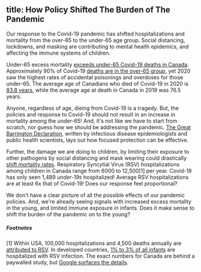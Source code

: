 title: How Policy Shifted The Burden of The Pandemic
---

Our response to the Covid-19 pandemic has shifted hospitalizations and mortality from the over-65 to the under-65 age group. Social distancing, lockdowns, and masking are contributing to mental health epidemics, and affecting the immune systems of children.

Under-65 excess mortality [exceeds under-65 Covid-19 deaths in Canada](https://www150.statcan.gc.ca/n1/daily-quotidien/210712/dq210712b-eng.htm). Approximately 90% of Covid-19 [deaths are in the over-65 group](https://health-infobase.canada.ca/covid-19/epidemiological-summary-covid-19-cases.html?redir=1#a7), yet 2020 saw the highest rates of accidental poisonings and overdoses for those under-65. The average age of Canadians who died of Covid-19 in 2020 is [83.8 years](https://www150.statcan.gc.ca/n1/pub/91f0015m/91f0015m2021002-eng.htm), while the average age at death in Canada in 2019 was 76.5 years.

Anyone, regardless of age, dieing from Covid-19 is a tragedy. But, the policies and response to Covid-19 should not result in an increase in mortality among the under-65! And, it's not like we have to start from scratch, nor guess how we should be addressing the pandemic. [The Great Barrington Declaration](https://gbdeclaration.org/), written by infectious disease epidemiologists and public health scientists, lays out how focused protection can be effective.

Further, the damage we are doing to children, by limiting their exposure to other pathogens by social distancing and mask wearing could drastically [shift mortality rates](https://www.cmaj.ca/content/193/29/E1140). Respiratory Syncytial Virus (RSV) hospitalizations among children in Canada range from 6000 to 12,500[1] per year. Covid-19 has only seen 1,489 _under-19s_ hospitalized! Average RSV hospitalizations are at least 6x that of Covid-19! Does our response feel proportional?

We don't have a clear picture of all the possible effects of our pandemic policies. And, we're already seeing signals with increased excess mortality in the young, and limited immune exposure in infants. Does it make sense to shift the burden of the pandemic on to the young?

##### Footnotes

[1] Within USA, 100,000 hospitalizations and 4,500 deaths annually are [attributed to RSV](https://www.canada.ca/en/public-health/services/laboratory-biosafety-biosecurity/pathogen-safety-data-sheets-risk-assessment/respiratory-syncytial-virus.html#endnote2). In developed countries, [1% to 3% of all infants](https://www.cps.ca/en/documents/position/preventing-hospitalizations-for-rsv-infections) are hospitalized with RSV infection. The exact numbers for Canada are behind a paywalled study, but [Google surfaces the details](https://storage.googleapis.com/staydecent/blog/Screenshot%202021-09-01%20081358.jpg).

